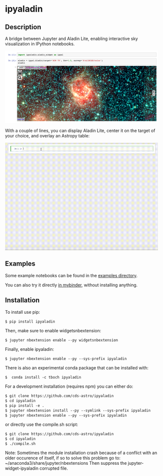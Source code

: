 ipyaladin
===============================

Description
-----------

A bridge between Jupyter and Aladin Lite, enabling interactive sky visualization in IPython notebooks.

![ipyaladin example](ipyaladin-screenshot.png)

With a couple of lines, you can display Aladin Lite, center it on the target of your choice, and overlay an Astropy table:

![ipyaladin example](ipyaladin-screencast.gif)

Examples
-----------

Some example notebooks can be found in the [examples directory](examples).

You can also try it directly [in mybinder](https://mybinder.org/v2/gh/cds-astro/ipyaladin/master?filepath=examples), without installing anything.

Installation
------------

To install use pip:

    $ pip install ipyaladin

Then, make sure to enable widgetsnbextension:

    $ jupyter nbextension enable --py widgetsnbextension
    
Finally, enable ipyaladin:

    $ jupyter nbextension enable --py --sys-prefix ipyaladin

There is also an experimental conda package that can be installed with:

    $  conda install -c tboch ipyaladin 


For a development installation (requires npm) you can either do:

    $ git clone https://github.com/cds-astro/ipyaladin
    $ cd ipyaladin
    $ pip install -e .
    $ jupyter nbextension install --py --symlink --sys-prefix ipyaladin
    $ jupyter nbextension enable --py --sys-prefix ipyaladin

or directly use the compile.sh script:

    $ git clone https://github.com/cds-astro/ipyaladin
    $ cd ipyaladin
    $ ./compile.sh

Note:
Sometimes the module installation crash because of a conflict with an older occurence of itself, if so to solve this problem go to:  ~/anaconda3/share/jupyter/nbextensions
Then suppress the jupyter-widget-ipyaladin corrupted file.
